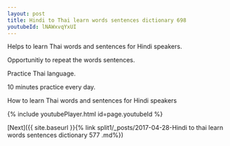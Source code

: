 ```yaml
---
layout: post
title: Hindi to Thai learn words sentences dictionary 698 
youtubeId: lNAWxvqYxUI
---
```

 
 
Helps to learn Thai words and sentences for Hindi speakers.

Opportunitiy to repeat the words sentences. 

Practice Thai language. 
 
10 minutes practice every day. 
 
How to learn Thai words and sentences for Hindi speakers 
 
{% include youtubePlayer.html id=page.youtubeId %}
 
 
[Next]({{ site.baseurl }}{% link  split1/_posts/2017-04-28-Hindi to thai learn words sentences dictionary 577 .md%})
 
